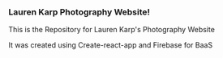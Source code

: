 ### Lauren Karp Photography Website!

This is the Repository for Lauren Karp's Photography Website

It was created using Create-react-app and Firebase for BaaS
